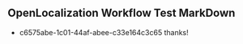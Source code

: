 ## OpenLocalization Workflow Test MarkDown
* c6575abe-1c01-44af-abee-c33e164c3c65 thanks!

<!--HONumber=Jul16_HO2-->


